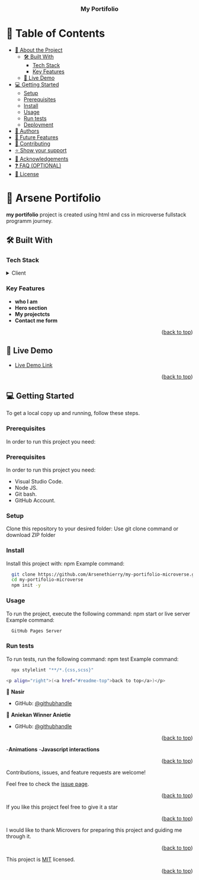 <a name="readme-top"></a>



<div align="center">
 

  <h3><b>My Portifolio</b></h3>

</div>

# 📗 Table of Contents

- [📖 About the Project](#about-project)
  - [🛠 Built With](#built-with)
    - [Tech Stack](#tech-stack)
    - [Key Features](#key-features)
  - [🚀 Live Demo](#live-demo)
- [💻 Getting Started](#getting-started)
  - [Setup](#setup)
  - [Prerequisites](#prerequisites)
  - [Install](#install)
  - [Usage](#usage)
  - [Run tests](#run-tests)
  - [Deployment](#deployment)
- [👥 Authors](#authors)
- [🔭 Future Features](#future-features)
- [🤝 Contributing](#contributing)
- [⭐️ Show your support](#support)
- [🙏 Acknowledgements](#acknowledgements)
- [❓ FAQ (OPTIONAL)](#faq)
- [📝 License](#license)

<!-- PROJECT DESCRIPTION -->

# 📖 Arsene Portifolio <a name="about-project"></a>

**my portifolio** project is created using html and css in microverse fullstack programm journey.

## 🛠 Built With <a name="built-with"></a>

### Tech Stack <a name="tech-stack"></a>

<details>
  <summary>Client</summary>
  <ul>
    <li><a href="https://html.com/html5/">HTML5</a></li>
    <li><a href="https://www.css3.com/">CSS</a></li>
  </ul>
</details>

### Key Features <a name="key-features"></a>

- **who I am**
- **Hero section**
- **My projectcts**
- **Contact me form**

<p align="right">(<a href="#readme-top">back to top</a>)</p>

## 🚀 Live Demo <a name="live-demo"></a>

- [Live Demo Link](https://arsenethierry.github.io/my-portifolio-microverse)

<p align="right">(<a href="#readme-top">back to top</a>)</p>

## 💻 Getting Started <a name="getting-started"></a>


To get a local copy up and running, follow these steps.

### Prerequisites

In order to run this project you need:
### Prerequisites

In order to run this project you need:
- Visual Studio Code.
- Node JS.
- Git bash.
- GitHub Account.
### Setup

Clone this repository to your desired folder:
Use git clone command or download ZIP folder
### Install
Install this project with:
npm
Example command:
```sh
  git clone https://github.com/Arsenethierry/my-portifolio-microverse.git
  cd my-portifolio-microverse
  npm init -y
```
### Usage
To run the project, execute the following command:
npm start or live server
Example command:
```sh
  GitHub Pages Server
```
### Run tests ###
To run tests, run the following command:
npm test
Example command:
```sh
  npx stylelint "**/*.{css,scss}"

<p align="right">(<a href="#readme-top">back to top</a>)</p>
```
<!-- AUTHORS -->

👤 **Nasir**

- GitHub: [@githubhandle](https://github.com/NasirSethe)

👤 **Aniekan Winner Anietie**

- GitHub: [@githubhandle](https://github.com/DevaWinner)

<p align="right">(<a href="#readme-top">back to top</a>)</p>

<!-- FUTURE FEATURES -->

-**Animations**
-**Javascript interactions**

<p align="right">(<a href="#readme-top">back to top</a>)</p>

<!-- CONTRIBUTING -->


Contributions, issues, and feature requests are welcome!

Feel free to check the [issue page](https://github.com/Arsenethierry/my-portifolio-microverse/issues).

<p align="right">(<a href="#readme-top">back to top</a>)</p>

<!-- SUPPORT -->

If you like this project feel free to give it a star

<p align="right">(<a href="#readme-top">back to top</a>)</p>

<!-- ACKNOWLEDGEMENTS -->

I would like to thank Microvers for preparing this project and guiding me through it.

<p align="right">(<a href="#readme-top">back to top</a>)</p>

<!-- LICENSE -->

This project is [MIT](https://github.com/Arsenethierry/my-portifolio-microverse/blob/main/LICENSE) licensed.

<p align="right">(<a href="#readme-top">back to top</a>)</p>
